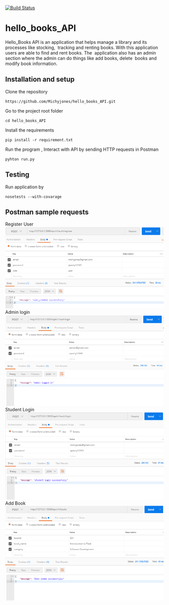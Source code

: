 [![Build Status](https://travis-ci.org/Michyjones/hello_books_API.svg?branch=API_endpoints)](https://travis-ci.org/Michyjones/hello_books_API)

# hello_books_API
Hello_Books API is an application that helps manage a library and its processes like stocking, 
tracking and renting books. With this application users are able to find and rent books. The 
application also has an admin section where the admin can do things like add books, delete 
books and modify book information.

## Installation and setup

Clone the repository
```
https://github.com/Michyjones/hello_books_API.git
```

Go to the project root folder
```
cd hello_books_API
```
Install the requirements
```
pip install -r requirement.txt
```

Run the program , Interact with API by sending HTTP requests in Postman
```
pyhton run.py
```

## Testing 
Run application by 
```
nosetests --with-covarage
```
## Postman sample requests
Register User
![ScreenShot](screenshots/register.PNG)
Admin login
![ScreenShot](screenshots/admin_login.PNG)
Student Login
![ScreenShot](screenshots/login-student.PNG)
Add Book
![ScreenShot](screenshots/add_book.PNG)


